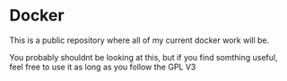 Docker
======

This is a public repository where all of my current docker work will be.

You probably shouldnt be looking at this, but if you find somthing useful, feel free to use it as long as you follow the GPL V3

